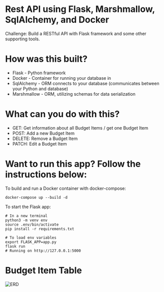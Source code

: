 # Rest API using Flask, Marshmallow, SqlAlchemy, and Docker

Challenge: Build a RESTful API with Flask framework and some other supporting tools.

# How was this built?

- Flask - Python framework
- Docker - Container for running your database in
- SqlAlchemy - ORM connects to your database (communicates between your Python and database)
- Marshmallow - ORM, utilizing schemas for data serialization 

# What can you do with this?

- GET: Get information about all Budget Items / get one Budget Item
- POST: Add a new Budget Item
- DELETE: Remove a Budget Item
- PATCH: Edit a Budget Item

# Want to run this app? Follow the instructions below:

To build and run a Docker container with docker-compose:

```
docker-compose up --build -d
```

To start the Flask app:

```
# In a new terminal
python3 -m venv env
source .env/bin/activate
pip install -r requirements.txt
```
 ```
 # To load env variables
 export FLASK_APP=app.py
flask run
# Running on http://127.0.0.1:5000
```

# Budget Item Table
![ERD](https://i.imgur.com/fAjYETy.png)
